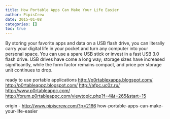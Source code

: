 ```yaml
---
title: How Portable Apps Can Make Your Life Easier
author: PipisCrew
date: 2015-01-08
categories: []
toc: true
---
```


By storing your favorite apps and data on a USB flash drive, you can literally carry your digital life in your pocket and turn any computer into your personal space. You can use a spare USB stick or invest in a fast USB 3.0 flash drive. USB drives have come a long way; storage sizes have increased significantly, while the form factor remains compact, and price per storage unit continues to drop.

ready to use portable applications
http://p0rtablexapps.blogspot.com/
http://p0rtableappz.blogspot.com/
http://afpc.uc0z.ru/
http://www.p0rtableappc.com/
http://forum.p0rtableappc.com/viewtopic.php?f=4&t=265&start=15

origin - http://www.pipiscrew.com/?p=2166 how-portable-apps-can-make-your-life-easier